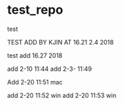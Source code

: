 # test_repo
test


TEST ADD BY KJIN AT 16.21 2.4 2018


test add 16.27 2018

add 2-10 11:44
add 2-3- 11:49

Add 2-20 11:51 mac

add 2-20 11:52 win
add 2-20 11:53 win